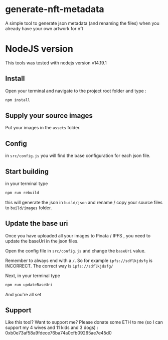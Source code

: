 # generate-nft-metadata

A simple tool to generate json metadata (and renaming the files) when you already have your own artwork for nft

# NodeJS version
This tools was tested with nodejs version v14.19.1

## Install

Open your terminal and navigate to the project root folder and type :

```sh
npm install
```

## Supply your source images

Put your images in the `assets` folder.

## Config

in `src/config.js` you will find the base configuration for each json file.

## Start building

in your terminal type 

```sh
npm run rebuild
```

this will generate the json in `build/json` and rename / copy your source files to `build/images` folder.

## Update the base uri

Once you have uploaded all your images to Pinata / IPFS , you need to update the baseUri in the json files.

Open the config file in `src/config.js`  and change the `baseUri` value. 

Remember to always end with a `/`. So for example `ipfs://sdflkjdsfg` is INCORRECT. The correct way is `ipfs://sdflkjdsfg/`

Next, in your terminal type

```sh
npm run updateBaseUri
```

And you're all set


## Support

Like this tool? Want to support me? Please donate some ETH to me (so I can support my 4 wives and 11 kids and 3 dogs) : 0xb0e73af58a9fdece76ba74a0cfb09265ae7e45d0